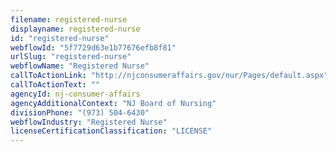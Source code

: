```yaml
---
filename: registered-nurse
displayname: registered-nurse
id: "registered-nurse"
webflowId: "5f7729d63e1b77676efb8f81"
urlSlug: "registered-nurse"
webflowName: "Registered Nurse"
callToActionLink: "http://njconsumeraffairs.gov/nur/Pages/default.aspx"
callToActionText: ""
agencyId: nj-consumer-affairs
agencyAdditionalContext: "NJ Board of Nursing"
divisionPhone: "(973) 504-6430"
webflowIndustry: "Registered Nurse"
licenseCertificationClassification: "LICENSE"
---
```

